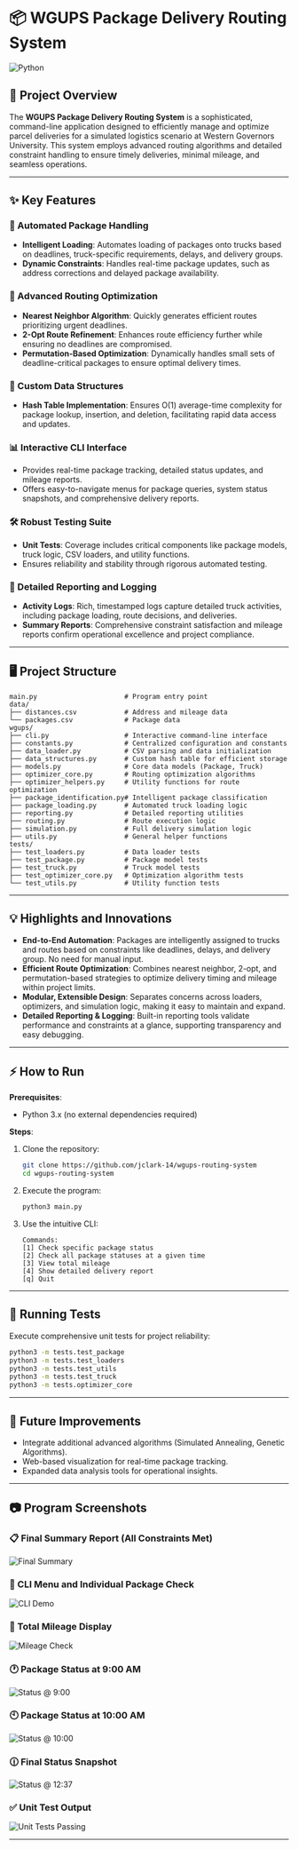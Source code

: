 # 📦 WGUPS Package Delivery Routing System

![Python](https://img.shields.io/badge/python-3.12+-blue?logo=python&logoColor=white)

## 🚀 Project Overview

The **WGUPS Package Delivery Routing System** is a sophisticated, command-line application designed to efficiently manage and optimize parcel deliveries for a simulated logistics scenario at Western Governors University. This system employs advanced routing algorithms and detailed constraint handling to ensure timely deliveries, minimal mileage, and seamless operations.

---

## ✨ Key Features

### 📌 Automated Package Handling

- **Intelligent Loading**: Automates loading of packages onto trucks based on deadlines, truck-specific requirements, delays, and delivery groups.
- **Dynamic Constraints**: Handles real-time package updates, such as address corrections and delayed package availability.

### 🚚 Advanced Routing Optimization

- **Nearest Neighbor Algorithm**: Quickly generates efficient routes prioritizing urgent deadlines.
- **2-Opt Route Refinement**: Enhances route efficiency further while ensuring no deadlines are compromised.
- **Permutation-Based Optimization**: Dynamically handles small sets of deadline-critical packages to ensure optimal delivery times.

### 🧩 Custom Data Structures

- **Hash Table Implementation**: Ensures O(1) average-time complexity for package lookup, insertion, and deletion, facilitating rapid data access and updates.

### 📊 Interactive CLI Interface

- Provides real-time package tracking, detailed status updates, and mileage reports.
- Offers easy-to-navigate menus for package queries, system status snapshots, and comprehensive delivery reports.

### 🛠️ Robust Testing Suite

- **Unit Tests**: Coverage includes critical components like package models, truck logic, CSV loaders, and utility functions.
- Ensures reliability and stability through rigorous automated testing.

### 📑 Detailed Reporting and Logging

- **Activity Logs**: Rich, timestamped logs capture detailed truck activities, including package loading, route decisions, and deliveries.
- **Summary Reports**: Comprehensive constraint satisfaction and mileage reports confirm operational excellence and project compliance.

---

## 🖥️ Project Structure

```
main.py                      # Program entry point
data/
├── distances.csv            # Address and mileage data
└── packages.csv             # Package data
wgups/
├── cli.py                   # Interactive command-line interface
├── constants.py             # Centralized configuration and constants
├── data_loader.py           # CSV parsing and data initialization
├── data_structures.py       # Custom hash table for efficient storage
├── models.py                # Core data models (Package, Truck)
├── optimizer_core.py        # Routing optimization algorithms
├── optimizer_helpers.py     # Utility functions for route optimization
├── package_identification.py# Intelligent package classification
├── package_loading.py       # Automated truck loading logic
├── reporting.py             # Detailed reporting utilities
├── routing.py               # Route execution logic
├── simulation.py            # Full delivery simulation logic
├── utils.py                 # General helper functions
tests/
├── test_loaders.py          # Data loader tests
├── test_package.py          # Package model tests
├── test_truck.py            # Truck model tests
├── test_optimizer_core.py   # Optimization algorithm tests
└── test_utils.py            # Utility function tests

```

---

## 💡 Highlights and Innovations

- **End-to-End Automation**: Packages are intelligently assigned to trucks and routes based on constraints like deadlines, delays, and delivery group. No need for manual input.
- **Efficient Route Optimization**: Combines nearest neighbor, 2-opt, and permutation-based strategies to optimize delivery timing and mileage within project limits.
- **Modular, Extensible Design**: Separates concerns across loaders, optimizers, and simulation logic, making it easy to maintain and expand.
- **Detailed Reporting & Logging**: Built-in reporting tools validate performance and constraints at a glance, supporting transparency and easy debugging.

---

## ⚡ How to Run

**Prerequisites**:

- Python 3.x (no external dependencies required)

**Steps**:

1. Clone the repository:

   ```bash
   git clone https://github.com/jclark-14/wgups-routing-system
   cd wgups-routing-system
   ```

2. Execute the program:

   ```bash
   python3 main.py
   ```

3. Use the intuitive CLI:

   ```
   Commands:
   [1] Check specific package status
   [2] Check all package statuses at a given time
   [3] View total mileage
   [4] Show detailed delivery report
   [q] Quit
   ```

---

## 🧪 Running Tests

Execute comprehensive unit tests for project reliability:

```bash
python3 -m tests.test_package
python3 -m tests.test_loaders
python3 -m tests.test_utils
python3 -m tests.test_truck
python3 -m tests.optimizer_core
```

---

## 🚩 Future Improvements

- Integrate additional advanced algorithms (Simulated Annealing, Genetic Algorithms).
- Web-based visualization for real-time package tracking.
- Expanded data analysis tools for operational insights.

---

## 📷 Program Screenshots

### 📋 Final Summary Report (All Constraints Met)

![Final Summary](resources/screenshots/route-summary.png)

### 🧭 CLI Menu and Individual Package Check

![CLI Demo](resources/screenshots/packages-status-example.png)

### 🚛 Total Mileage Display

![Mileage Check](resources/screenshots/total-mileage.png)

### 🕐 Package Status at 9:00 AM

![Status @ 9:00](resources/screenshots/all-packages-0900.png)

### 🕙 Package Status at 10:00 AM

![Status @ 10:00](resources/screenshots/all-packages-1000.png)

### 🕧 Final Status Snapshot

![Status @ 12:37](resources/screenshots/all-packages-1237.png)

### ✅ Unit Test Output

![Unit Tests Passing](resources/screenshots/test-sample.png)

---
